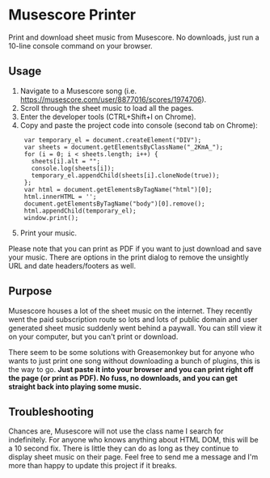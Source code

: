 # Musescore Printer

Print and download sheet music from Musescore.  No downloads, just run a 10-line console command on your browser.

## Usage

1. Navigate to a Musescore song (i.e. https://musescore.com/user/8877016/scores/1974706).
2. Scroll through the sheet music to load all the pages.
3. Enter the developer tools (CTRL+Shift+I on Chrome).
4. Copy and paste the project code into console (second tab on Chrome):
   ```
    var temporary_el = document.createElement("DIV");
    var sheets = document.getElementsByClassName("_2KmA_");
    for (i = 0; i < sheets.length; i++) {
      sheets[i].alt = "";
      console.log(sheets[i]);
      temporary_el.appendChild(sheets[i].cloneNode(true));
    };
    var html = document.getElementsByTagName("html")[0];
    html.innerHTML = '';
    document.getElementsByTagName("body")[0].remove();
    html.appendChild(temporary_el);
    window.print();
   ```
5. Print your music.

Please note that you can print as PDF if you want to just download and save your music.  There are options in the print dialog to remove the unsightly URL and date headers/footers as well.

## Purpose

Musescore houses a lot of the sheet music on the internet.  They recently went the paid subscription route so lots and lots of public domain and user generated sheet music suddenly went behind a paywall.  You can still view it on your computer, but you can't print or download.

There seem to be some solutions with Greasemonkey but for anyone who wants to just print one song without downloading a bunch of plugins, this is the way to go.  **Just paste it into your browser and you can print right off the page (or print as PDF).  No fuss, no downloads, and you can get straight back into playing some music.**

## Troubleshooting

Chances are, Musescore will not use the class name I search for indefinitely.  For anyone who knows anything about HTML DOM, this will be a 10 second fix.  There is little they can do as long as they continue to display sheet music on their page.  Feel free to send me a message and I'm more than happy to update this project if it breaks.
